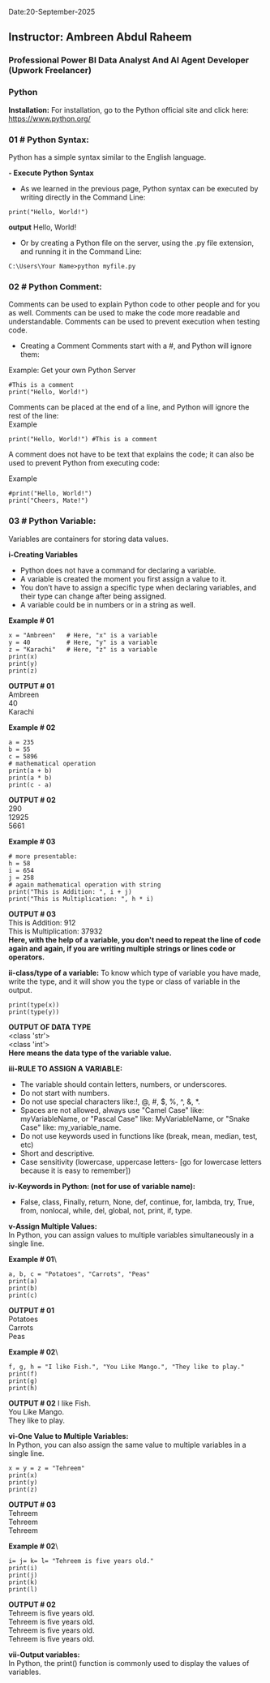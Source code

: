 Date:20-September-2025
## Instructor: Ambreen Abdul Raheem
### Professional Power BI Data Analyst And AI Agent Developer (Upwork Freelancer)
### Python
**Installation:** For installation, go to the Python official site and click here: https://www.python.org/

### 01 # Python Syntax:
Python has a simple syntax similar to the English language.

**- Execute Python Syntax**
- As we learned in the previous page, Python syntax can be executed by writing directly in the Command Line:
```
print("Hello, World!")
```
**output** Hello, World!

- Or by creating a Python file on the server, using the .py file extension, and running it in the Command Line:
```
C:\Users\Your Name>python myfile.py
```

### 02 # Python Comment:
Comments can be used to explain Python code to other people and for you as well. Comments can be used to make the code more readable and understandable. Comments can be used to prevent execution when testing code.
- Creating a Comment
Comments start with a #, and Python will ignore them:

Example: Get your own Python Server
```
#This is a comment
print("Hello, World!")
```
Comments can be placed at the end of a line, and Python will ignore the rest of the line:\
Example
```
print("Hello, World!") #This is a comment
```
A comment does not have to be text that explains the code; it can also be used to prevent Python from executing code:

Example
```
#print("Hello, World!")
print("Cheers, Mate!")
```
### 03 # Python Variable:
Variables are containers for storing data values.

**i-Creating Variables**
- Python does not have a command for declaring a variable.
- A variable is created the moment you first assign a value to it.
- You don’t have to assign a specific type when declaring variables, and their type can change after being assigned.
- A variable could be in numbers or in a string as well.

**Example # 01**
```
x = "Ambreen"   # Here, "x" is a variable
y = 40          # Here, "y" is a variable
z = "Karachi"   # Here, "z" is a variable
print(x)
print(y)
print(z)
```
**OUTPUT # 01**\
Ambreen\
40\
Karachi

**Example # 02**
```
a = 235
b = 55
c = 5896
# mathematical operation
print(a + b)
print(a * b)
print(c - a)
```
**OUTPUT # 02**\
290\
12925\
5661

**Example # 03**
```
# more presentable:
h = 58
i = 654
j = 258
# again mathematical operation with string
print("This is Addition: ", i + j)
print("This is Multiplication: ", h * i)
```
**OUTPUT # 03**\
This is Addition: 912\
This is Multiplication: 37932\
**Here, with the help of a variable, you don't need to repeat the line of code again and again, if you are writing multiple strings or lines code or operators.**

**ii-class/type of a variable:**
To know which type of variable you have made, write the type, and it will show you the type or class of variable in the output.

```
print(type(x))
print(type(y))
```

**OUTPUT OF DATA TYPE**\
<class 'str'>\
<class 'int'>\
**Here <class> means the data type of the variable value.**

**iii-RULE TO ASSIGN A VARIABLE:**
- The variable should contain letters, numbers, or underscores.
- Do not start with numbers.
- Do not use special characters like:!, @, #, $, %, ^, &, *.
- Spaces are not allowed, always use "Camel Case" like: myVariableName, or "Pascal Case" like: MyVariableName, or "Snake Case" like: my_variable_name.
- Do not use keywords used in functions like (break, mean, median, test, etc)
- Short and descriptive.
- Case sensitivity (lowercase, uppercase letters- [go for lowercase letters because it is easy to remember])

**iv-Keywords in Python: (not for use of variable name):**
- False, class, Finally, return, None, def, continue, for, lambda, try, True, from, nonlocal, while, del, global, not, print, if, type.

**v-Assign Multiple Values:**\
In Python, you can assign values to multiple variables simultaneously in a single line.

**Example # 01**\
```
a, b, c = "Potatoes", "Carrots", "Peas"
print(a)
print(b)
print(c)
```

**OUTPUT # 01**\
Potatoes\
Carrots\
Peas

**Example # 02**\
```
f, g, h = "I like Fish.", "You Like Mango.", "They like to play."
print(f)
print(g)
print(h)
```

**OUTPUT # 02**
I like Fish.\
You Like Mango.\
They like to play.

**vi-One Value to Multiple Variables:**\
In Python, you can also assign the same value to multiple variables in a single line.

```
x = y = z = "Tehreem"
print(x)
print(y)
print(z)
```

**OUTPUT # 03**\
Tehreem\
Tehreem\
Tehreem

**Example # 02**\
```
i= j= k= l= "Tehreem is five years old."
print(i)
print(j)
print(k)
print(l)
```
**OUTPUT # 02**\
Tehreem is five years old.\
Tehreem is five years old.\
Tehreem is five years old.\
Tehreem is five years old.

**vii-Output variables:**\
In Python, the print() function is commonly used to display the values of variables.



 




